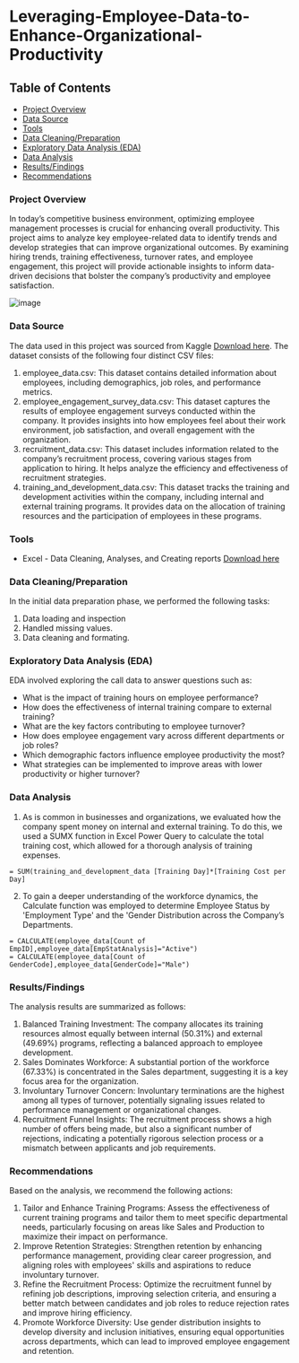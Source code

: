 # Leveraging-Employee-Data-to-Enhance-Organizational-Productivity

## Table of Contents
- [Project Overview](#project-overview)
- [Data Source](#data-source)
- [Tools](#tools)
- [Data Cleaning/Preparation](#data-cleaningpreparation)
- [Exploratory Data Analysis (EDA)](#exploratory-data-analysis-eda)
- [Data Analysis](#data-analysis)
- [Results/Findings](#resultsfindings)
- [Recommendations](#recommendations)

### Project Overview
In today’s competitive business environment, optimizing employee management processes is crucial for enhancing overall productivity. This project aims to analyze key employee-related data to identify trends and develop strategies that can improve organizational outcomes. By examining hiring trends, training effectiveness, turnover rates, and employee engagement, this project will provide actionable insights to inform data-driven decisions that bolster the company’s productivity and employee satisfaction.

![image](https://github.com/user-attachments/assets/78325765-1607-4abe-81bc-3509074cff2a)

### Data Source
The data used in this project was sourced from Kaggle [Download here](https://www.kaggle.com/datasets/ravindrasinghrana/employeedataset). The dataset consists of the following four distinct CSV files:
1. employee_data.csv: This dataset contains detailed information about employees, including demographics, job roles, and performance metrics.
2. employee_engagement_survey_data.csv: This dataset captures the results of employee engagement surveys conducted within the company. It provides insights into how employees feel about their work environment, job satisfaction, and overall engagement with the organization.
3. recruitment_data.csv: This dataset includes information related to the company’s recruitment process, covering various stages from application to hiring. It helps analyze the efficiency and effectiveness of recruitment strategies.
4. training_and_development_data.csv: This dataset tracks the training and development activities within the company, including internal and external training programs. It provides data on the allocation of training resources and the participation of employees in these programs.

### Tools
 - Excel - Data Cleaning, Analyses, and Creating reports [Download here](https://microsoft.com)

### Data Cleaning/Preparation
In the initial data preparation phase, we performed the following tasks:
1. Data loading and inspection
2. Handled missing values.
3. Data cleaning and formating.

### Exploratory Data Analysis (EDA)
EDA involved exploring the call data to answer questions such as:
- What is the impact of training hours on employee performance?
- How does the effectiveness of internal training compare to external training?
- What are the key factors contributing to employee turnover?
- How does employee engagement vary across different departments or job roles?
- Which demographic factors influence employee productivity the most?
- What strategies can be implemented to improve areas with lower productivity or higher turnover?

### Data Analysis
1. As is common in businesses and organizations, we evaluated how the company spent money on internal and external training. To do this, we used a SUMX function in Excel Power Query to calculate the total training cost, which allowed for a thorough analysis of training expenses.
```DAX Calculations
= SUM(training_and_development_data [Training Day]*[Training Cost per Day]
```
2. To gain a deeper understanding of the workforce dynamics, the Calculate function was employed to determine Employee Status by 'Employment Type' and the 'Gender Distribution across the Company’s Departments.
```
= CALCULATE(employee_data[Count of EmpID],employee_data[EmpStatAnalysis]="Active")
= CALCULATE(employee_data[Count of GenderCode],employee_data[GenderCode]="Male")

```

### Results/Findings
The analysis results are summarized as follows:
1. Balanced Training Investment: The company allocates its training resources almost equally between internal (50.31%) and external (49.69%) programs, reflecting a balanced approach to employee development.
2. Sales Dominates Workforce: A substantial portion of the workforce (67.33%) is concentrated in the Sales department, suggesting it is a key focus area for the organization.
3. Involuntary Turnover Concern: Involuntary terminations are the highest among all types of turnover, potentially signaling issues related to performance management or organizational changes.
4. Recruitment Funnel Insights: The recruitment process shows a high number of offers being made, but also a significant number of rejections, indicating a potentially rigorous selection process or a mismatch between applicants and job requirements.

### Recommendations
Based on the analysis, we recommend the following actions:
1. Tailor and Enhance Training Programs: Assess the effectiveness of current training programs and tailor them to meet specific departmental needs, particularly focusing on areas like Sales and Production to maximize their impact on performance.
2. Improve Retention Strategies: Strengthen retention by enhancing performance management, providing clear career progression, and aligning roles with employees' skills and aspirations to reduce involuntary turnover.
3. Refine the Recruitment Process: Optimize the recruitment funnel by refining job descriptions, improving selection criteria, and ensuring a better match between candidates and job roles to reduce rejection rates and improve hiring efficiency.
4. Promote Workforce Diversity: Use gender distribution insights to develop diversity and inclusion initiatives, ensuring equal opportunities across departments, which can lead to improved employee engagement and retention.
